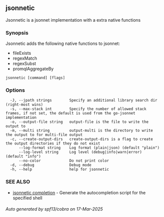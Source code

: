 ## jsonnetic

Jsonnetic is a jsonnet implementation with a extra native functions

### Synopsis

Jsonnetic adds the following native functions to jsonnet:

- fileExists
- regexMatch
- regexSubst
- promqlAggregateBy


```
jsonnetic [command] [flags]
```

### Options

```
  -J, --jpath strings        Specify an additional library search dir (right-most wins)
  -s, --max-stack int        Specify the number of allowed stack frames, if not set, the default is used from the go-jsonnet implementation
  -o, --output-file string   output-file is the file to write the output to
  -m, --multi string         output-multi is the directory to write the output to for multi-file output
  -c, --create-output-dirs   create-output-dirs is a flag to create the output directories if they do not exist
      --log-format string    Log format (plain|json) (default "plain")
      --log-level string     Log level (debug|info|warn|error) (default "info")
      --no-color             Do not print color
  -d, --debug                Debug mode
  -h, --help                 help for jsonnetic
```

### SEE ALSO

* [jsonnetic completion](jsonnetic_completion.md)	 - Generate the autocompletion script for the specified shell

###### Auto generated by spf13/cobra on 17-Mar-2025
